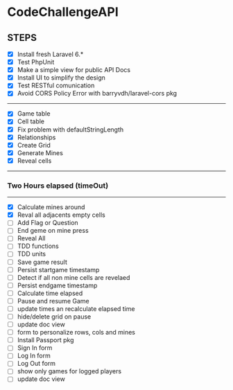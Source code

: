 # CodeChallengeAPI

## STEPS
- [x] Install fresh Laravel 6.*
- [x] Test PhpUnit
- [x] Make a simple view for public API Docs 
- [x] Install UI to simplify the design
- [x] Test RESTful comunication
- [x] Avoid CORS Policy Error with barryvdh/laravel-cors pkg
-----
- [x] Game table
- [x] Cell table
- [x] Fix problem with defaultStringLength
- [x] Relationships
- [x] Create Grid
- [x] Generate Mines
- [x] Reveal cells
-----
### Two Hours elapsed (timeOut)
----
- [x] Calculate mines around
- [x] Reval all adjacents empty cells
- [ ] Add Flag or Question
- [ ] End geme on mine press
- [ ] Reveal All
- [ ] TDD functions
- [ ] TDD units
- [ ] Save game result
- [ ] Persist startgame timestamp
- [ ] Detect if all non mine cells are revelaed
- [ ] Persist endgame timestamp
- [ ] Calculate time elapsed
- [ ] Pause and resume Game
- [ ] update times an recalculate elapsed time
- [ ] hide/delete grid on pause
- [ ] update doc view
- [ ] form to personalize rows, cols and mines
- [ ] Install Passport pkg
- [ ] Sign In form
- [ ] Log In form
- [ ] Log Out form
- [ ] show only games for logged players
- [ ] update doc view
